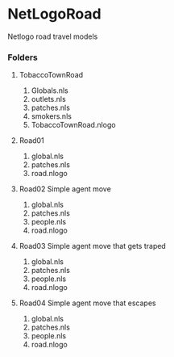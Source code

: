 # NetLogoRoad
Netlogo road travel models


### Folders

1. TobaccoTownRoad
	1. Globals.nls
	2. outlets.nls
	3. patches.nls
	4. smokers.nls
	5. TobaccoTownRoad.nlogo
	
2. Road01
	1. global.nls
	2. patches.nls
	3. road.nlogo
	
3. Road02
Simple agent move
	1. global.nls
	2. patches.nls
	3. people.nls
	4. road.nlogo
	
3. Road03
Simple agent move that gets traped
	1. global.nls
	2. patches.nls
	3. people.nls
	4. road.nlogo
	
3. Road04
Simple agent move that escapes
	1. global.nls
	2. patches.nls
	3. people.nls
	4. road.nlogo
	
